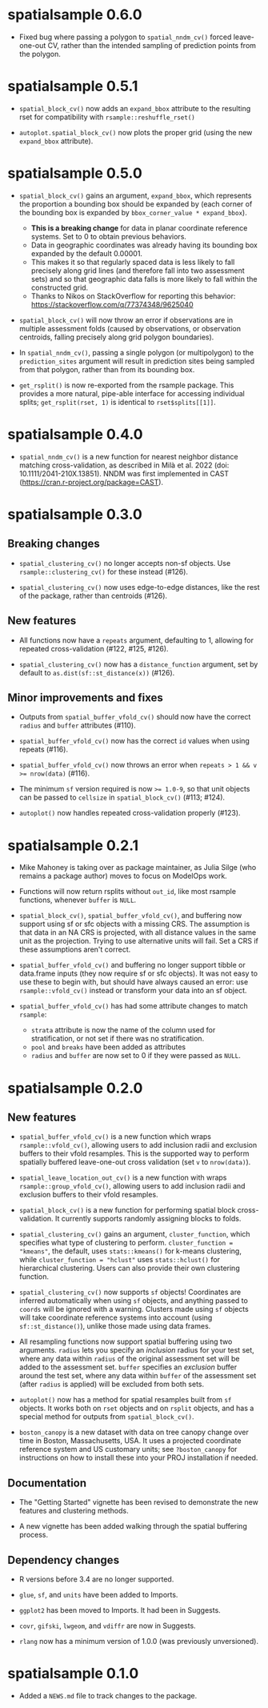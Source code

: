 # spatialsample 0.6.0

* Fixed bug where passing a polygon to `spatial_nndm_cv()` forced leave-one-out
  CV, rather than the intended sampling of prediction points from the polygon.

# spatialsample 0.5.1

* `spatial_block_cv()` now adds an `expand_bbox` attribute to the resulting rset
  for compatibility with `rsample::reshuffle_rset()`
  
* `autoplot.spatial_block_cv()` now plots the proper grid (using the new 
  `expand_bbox` attribute).

# spatialsample 0.5.0

* `spatial_block_cv()` gains an argument, `expand_bbox`, which represents the 
  proportion a bounding box should be expanded by (each corner of the bounding
  box is expanded by `bbox_corner_value * expand_bbox`). 
  * **This is a breaking change** for data in planar coordinate reference 
    systems. Set to 0 to obtain previous behaviors. 
  * Data in geographic coordinates was already having its bounding box expanded 
    by the default 0.00001. 
  * This makes it so that regularly spaced data is less likely to fall precisely 
    along grid lines (and therefore fall into two assessment sets) and so that 
    geographic data falls is more likely to fall within the constructed grid.
  * Thanks to Nikos on StackOverflow for reporting this behavior:
    https://stackoverflow.com/q/77374348/9625040
    
* `spatial_block_cv()` will now throw an error if observations are in multiple
  assessment folds (caused by observations, or observation centroids, falling 
  precisely along grid polygon boundaries).

* In `spatial_nndm_cv()`, passing a single polygon (or multipolygon) to the 
  `prediction_sites` argument will result in prediction sites being sampled from 
  that polygon, rather than from its bounding box.

* `get_rsplit()` is now re-exported from the rsample package. This provides a 
  more natural, pipe-able interface for accessing individual splits; 
  `get_rsplit(rset, 1)` is identical to `rset$splits[[1]]`.

# spatialsample 0.4.0

* `spatial_nndm_cv()` is a new function for nearest neighbor distance matching
  cross-validation, as described in Milà et al. 2022 
  (doi: 10.1111/2041-210X.13851). NNDM was first implemented in CAST
  (https://cran.r-project.org/package=CAST).

# spatialsample 0.3.0

## Breaking changes

* `spatial_clustering_cv()` no longer accepts non-sf objects. Use 
  `rsample::clustering_cv()` for these instead (#126).
  
* `spatial_clustering_cv()` now uses edge-to-edge distances, like the rest of
  the package, rather than centroids (#126).

## New features

* All functions now have a `repeats` argument, defaulting to 1, allowing for 
  repeated cross-validation (#122, #125, #126). 

* `spatial_clustering_cv()` now has a `distance_function` argument, set by 
  default to `as.dist(sf::st_distance(x))` (#126).

## Minor improvements and fixes

* Outputs from `spatial_buffer_vfold_cv()` should now have the correct `radius` and `buffer` attributes (#110).

* `spatial_buffer_vfold_cv()` now has the correct `id` values when using repeats (#116).

* `spatial_buffer_vfold_cv()` now throws an error when `repeats > 1 && v >= nrow(data)` (#116).

* The minimum `sf` version required is now `>= 1.0-9`, so that unit objects can be passed to `cellsize` in `spatial_block_cv()` (#113; #124).

* `autoplot()` now handles repeated cross-validation properly (#123).

# spatialsample 0.2.1

* Mike Mahoney is taking over as package maintainer, as Julia Silge (who remains
  a package author) moves to focus on ModelOps work. 

* Functions will now return rsplits without `out_id`, like most rsample 
  functions, whenever `buffer` is `NULL`.

* `spatial_block_cv()`, `spatial_buffer_vfold_cv()`, and buffering now support
  using sf or sfc objects with a missing CRS. The assumption is that data in an
  NA CRS is projected, with all distance values in the same unit as the 
  projection. Trying to use alternative units will fail. Set a CRS if these
  assumptions aren't correct.
  
* `spatial_buffer_vfold_cv()` and buffering no longer support tibble or 
  data.frame inputs (they now require sf or sfc objects). It was not easy to 
  use these to begin with, but should have always caused an error: use 
  `rsample::vfold_cv()` instead or transform your data into an sf object.

* `spatial_buffer_vfold_cv()` has had some attribute changes to match `rsample`:
  * `strata` attribute is now the name of the column used for stratification, 
     or not set if there was no stratification.
  * `pool` and `breaks` have been added as attributes
  * `radius` and `buffer` are now set to 0 if they were passed as `NULL`.

# spatialsample 0.2.0

## New features

* `spatial_buffer_vfold_cv()` is a new function which wraps 
  `rsample::vfold_cv()`, allowing users to add inclusion radii and exclusion
  buffers to their vfold resamples. This is the supported way to perform
  spatially buffered leave-one-out cross validation (set `v` to `nrow(data)`).
  
* `spatial_leave_location_out_cv()` is a new function with wraps 
  `rsample::group_vfold_cv()`, allowing users to add inclusion radii and 
  exclusion buffers to their vfold resamples.

* `spatial_block_cv()` is a new function for performing spatial block
  cross-validation. It currently supports randomly assigning blocks to folds.

* `spatial_clustering_cv()` gains an argument, `cluster_function`, which 
  specifies what type of clustering to perform. `cluster_function = "kmeans"`, 
  the default, uses `stats::kmeans()` for k-means clustering, while 
  `cluster_function = "hclust"` uses `stats::hclust()` for hierarchical 
  clustering. Users can also provide their own clustering function.
  
* `spatial_clustering_cv()` now supports `sf` objects! Coordinates are inferred
  automatically when using `sf` objects, and anything passed to `coords` will
  be ignored with a warning. Clusters made using `sf` objects will take 
  coordinate reference systems into account (using `sf::st_distance()`), 
  unlike those made using data frames.

* All resampling functions now support spatial buffering using two arguments.
  `radius` lets you specify an _inclusion_ radius for your test set, where any
  data within `radius` of the original assessment set will be added to the 
  assessment set. `buffer` specifies an _exclusion_ buffer around the test set,
  where any data within `buffer` of the assessment set (after `radius` is 
  applied) will be excluded from both sets. 

* `autoplot()` now has a method for spatial resamples built from `sf` objects.
  It works both on `rset` objects and on `rsplit` objects, and has a special 
  method for outputs from `spatial_block_cv()`. 

* `boston_canopy` is a new dataset with data on tree canopy change over time in
  Boston, Massachusetts, USA. It uses a projected coordinate reference system 
  and US customary units; see `?boston_canopy` for instructions on how to 
  install these into your PROJ installation if needed.

## Documentation

* The "Getting Started" vignette has been revised to demonstrate the new 
  features and clustering methods. 
  
* A new vignette has been added walking through the spatial buffering process.

## Dependency changes

* R versions before 3.4 are no longer supported.

* `glue`, `sf`, and `units` have been added to Imports.

* `ggplot2` has been moved to Imports. It had been in Suggests.

* `covr`, `gifski`, `lwgeom`, and `vdiffr` are now in Suggests.

* `rlang` now has a minimum version of 1.0.0 (was previously unversioned).

# spatialsample 0.1.0

* Added a `NEWS.md` file to track changes to the package.
